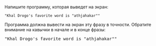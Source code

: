 Напишите программу, которая выведет на экран:

```
"Khal Drogo's favorite word is "athjahakar""
```

Программа должна вывести на экран эту фразу в точности. Обратите внимание на кавычки в начале и в конце фразы:

<pre class='hexlet-basics-output'>
"Khal Drogo's favorite word is "athjahakar""
</pre>
